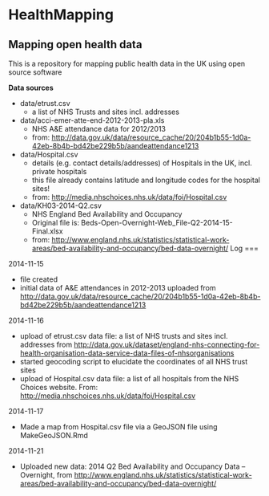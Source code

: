 HealthMapping
=============

Mapping open health data
------------------------

This is a repository for mapping public health data in the UK using open source software

**Data sources**
- data/etrust.csv
  + a list of NHS Trusts and sites incl. addresses
- data/acci-emer-atte-end-2012-2013-pla.xls
  + NHS A&E attendance data for 2012/2013
  + from: http://data.gov.uk/data/resource_cache/20/204b1b55-1d0a-42eb-8b4b-bd42be229b5b/aandeattendance1213
- data/Hospital.csv
  + details (e.g. contact details/addresses) of Hospitals in the UK, incl. private hospitals
  + this file already contains latitude and longitude codes for the hospital sites!
  + from: http://media.nhschoices.nhs.uk/data/foi/Hospital.csv
- data/KH03-2014-Q2.csv
  + NHS England Bed Availability and Occupancy
  + Original file is: Beds-Open-Overnight-Web_File-Q2-2014-15-Final.xlsx
  + from: http://www.england.nhs.uk/statistics/statistical-work-areas/bed-availability-and-occupancy/bed-data-overnight/
Log
===

2014-11-15
- file created
- initial data of A&E attendances in 2012-2013 uploaded from http://data.gov.uk/data/resource_cache/20/204b1b55-1d0a-42eb-8b4b-bd42be229b5b/aandeattendance1213

2014-11-16
- upload of etrust.csv data file: a list of NHS trusts and sites incl. addresses from http://data.gov.uk/dataset/england-nhs-connecting-for-health-organisation-data-service-data-files-of-nhsorganisations
- started geocoding script to elucidate the coordinates of all NHS trust sites
- upload of Hospital.csv data file: a list of all hospitals from the NHS Choices website. From: http://media.nhschoices.nhs.uk/data/foi/Hospital.csv

2014-11-17
- Made a map from Hospital.csv file via a GeoJSON file using MakeGeoJSON.Rmd

2014-11-21
- Uploaded new data: 2014 Q2 Bed Availability and Occupancy Data – Overnight, from http://www.england.nhs.uk/statistics/statistical-work-areas/bed-availability-and-occupancy/bed-data-overnight/